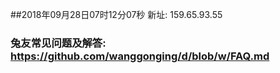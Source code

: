 ##2018年09月28日07时12分07秒 新址: 159.65.93.55
### 兔友常见问题及解答: https://github.com/wanggonging/d/blob/w/FAQ.md
